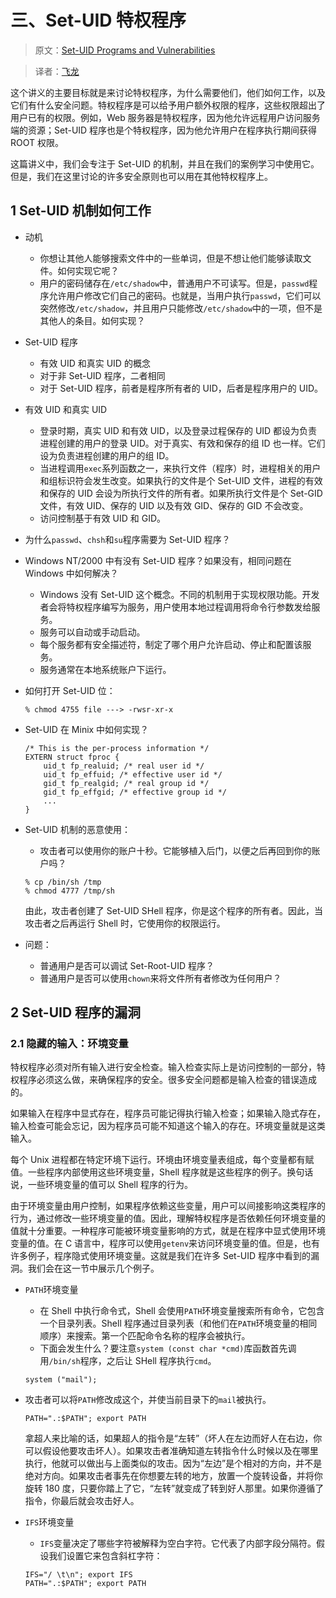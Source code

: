 # 三、Set-UID 特权程序

> 原文：[Set-UID Programs and Vulnerabilities](http://www.cis.syr.edu/~wedu/Teaching/CompSec/LectureNotes_New/Set_UID.pdf)

> 译者：[飞龙](https://github.com/wizardforcel)

这个讲义的主要目标就是来讨论特权程序，为什么需要他们，他们如何工作，以及它们有什么安全问题。特权程序是可以给予用户额外权限的程序，这些权限超出了用户已有的权限。例如，Web 服务器是特权程序，因为他允许远程用户访问服务端的资源；Set-UID 程序也是个特权程序，因为他允许用户在程序执行期间获得 ROOT 权限。

这篇讲义中，我们会专注于 Set-UID 的机制，并且在我们的案例学习中使用它。但是，我们在这里讨论的许多安全原则也可以用在其他特权程序上。

## 1 Set-UID 机制如何工作

+   动机
    +   你想让其他人能够搜索文件中的一些单词，但是不想让他们能够读取文件。如何实现它呢？
    +   用户的密码储存在`/etc/shadow`中，普通用户不可读写。但是，`passwd`程序允许用户修改它们自己的密码。也就是，当用户执行`passwd`，它们可以突然修改`/etc/shadow`，并且用户只能修改`/etc/shadow`中的一项，但不是其他人的条目。如何实现？
+   Set-UID 程序
    +   有效 UID 和真实 UID 的概念
    +   对于非 Set-UID 程序，二者相同
    +   对于 Set-UID 程序，前者是程序所有者的 UID，后者是程序用户的 UID。
+   有效 UID 和真实 UID
    +   登录时期，真实 UID 和有效 UID，以及登录过程保存的 UID 都设为负责进程创建的用户的登录 UID。对于真实、有效和保存的组 ID 也一样。它们设为负责进程创建的用户的组 ID。
    +   当进程调用`exec`系列函数之一，来执行文件（程序）时，进程相关的用户和组标识符会发生改变。如果执行的文件是个 Set-UID 文件，进程的有效和保存的 UID 会设为所执行文件的所有者。如果所执行文件是个 Set-GID 文件，有效 UID、保存的 UID 以及有效 GID、保存的 GID 不会改变。
    +   访问控制基于有效 UID 和 GID。
+   为什么`passwd`、`chsh`和`su`程序需要为 Set-UID 程序？
+   Windows NT/2000 中有没有 Set-UID 程序？如果没有，相同问题在 Windows 中如何解决？
    +   Windows 没有 Set-UID 这个概念。不同的机制用于实现权限功能。开发者会将特权程序编写为服务，用户使用本地过程调用将命令行参数发给服务。
    +   服务可以自动或手动启动。
    +   每个服务都有安全描述符，制定了哪个用户允许启动、停止和配置该服务。
    +   服务通常在本地系统账户下运行。
+   如何打开 Set-UID 位：

    ```
    % chmod 4755 file ---> -rwsr-xr-x 
    ```
    
+   Set-UID 在 Minix 中如何实现？

    ```
    /* This is the per-process information */ 
    EXTERN struct fproc {
        uid_t fp_realuid; /* real user id */ 
        uid_t fp_effuid; /* effective user id */ 
        gid_t fp_realgid; /* real group id */ 
        gid_t fp_effgid; /* effective group id */ 
        ...
    }
    ```

+   Set-UID 机制的恶意使用：
    +   攻击者可以使用你的账户十秒。它能够植入后门，以便之后再回到你的账户吗？
    
    ```
    % cp /bin/sh /tmp 
    % chmod 4777 /tmp/sh
    ```
    
    由此，攻击者创建了 Set-UID SHell 程序，你是这个程序的所有者。因此，当攻击者之后再运行 Shell 时，它使用你的权限运行。
+   问题：
    +   普通用户是否可以调试 Set-Root-UID 程序？
    +   普通用户是否可以使用`chown`来将文件所有者修改为任何用户？
    
## 2 Set-UID 程序的漏洞

### 2.1 隐藏的输入：环境变量

特权程序必须对所有输入进行安全检查。输入检查实际上是访问控制的一部分，特权程序必须这么做，来确保程序的安全。很多安全问题都是输入检查的错误造成的。

如果输入在程序中显式存在，程序员可能记得执行输入检查；如果输入隐式存在，输入检查可能会忘记，因为程序员可能不知道这个输入的存在。环境变量就是这类输入。

每个 Unix 进程都在特定环境下运行。环境由环境变量表组成，每个变量都有赋值。一些程序内部使用这些环境变量，Shell 程序就是这些程序的例子。换句话说，一些环境变量的值可以 Shell 程序的行为。

由于环境变量由用户控制，如果程序依赖这些变量，用户可以间接影响这类程序的行为，通过修改一些环境变量的值。因此，理解特权程序是否依赖任何环境变量的值就十分重要。一种程序可能被环境变量影响的方式，就是在程序中显式使用环境变量的值。在 C 语言中，程序可以使用`getenv`来访问环境变量的值。但是，也有许多例子，程序隐式使用环境变量。这就是我们在许多 Set-UID 程序中看到的漏洞。我们会在这一节中展示几个例子。

+   `PATH`环境变量
    +   在 Shell 中执行命令式，Shell 会使用`PATH`环境变量搜索所有命令，它包含一个目录列表。Shell 程序通过目录列表（和他们在`PATH`环境变量的相同顺序）来搜索。第一个匹配命令名称的程序会被执行。
    +   下面会发生什么？要注意`system (const char *cmd)`库函数首先调用`/bin/sh`程序，之后让 SHell 程序执行`cmd`。
    
    ```
    system ("mail");
    ```
    
+   攻击者可以将`PATH`修改成这个，并使当前目录下的`mail`被执行。

    ```
    PATH=".:$PATH"; export PATH
    ```
    
    拿超人来比喻的话，如果超人的指令是“左转”（坏人在左边而好人在右边，你可以假设他要攻击坏人）。如果攻击者准确知道左转指令什么时候以及在哪里执行，他就可以做出与上面类似的攻击。因为“左边”是个相对的方向，并不是绝对方向。如果攻击者事先在你想要左转的地方，放置一个旋转设备，并将你旋转 180 度，只要你踏上了它，“左转”就变成了转到好人那里。如果你遵循了指令，你最后就会攻击好人。
+   `IFS`环境变量
    +   `IFS`变量决定了哪些字符被解释为空白字符。它代表了内部字段分隔符。假设我们设置它来包含斜杠字符：
    
    ```
    IFS="/ \t\n"; export IFS 
    PATH=".:$PATH"; export PATH
    ```

